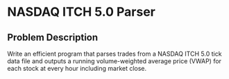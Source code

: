 # NASDAQ ITCH 5.0 Parser
## Problem Description
Write an efficient program that parses trades from a NASDAQ ITCH 5.0 tick data file and
outputs a running volume-weighted average price (VWAP) for each stock at every hour
including market close.
